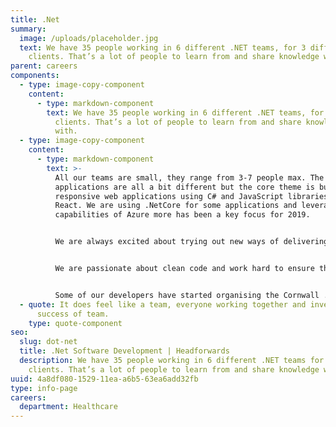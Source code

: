 ```yaml
---
title: .Net
summary:
  image: /uploads/placeholder.jpg
  text: We have 35 people working in 6 different .NET teams, for 3 different
    clients. That’s a lot of people to learn from and share knowledge with.
parent: careers
components:
  - type: image-copy-component
    content:
      - type: markdown-component
        text: We have 35 people working in 6 different .NET teams, for 3 different
          clients. That’s a lot of people to learn from and share knowledge
          with.
  - type: image-copy-component
    content:
      - type: markdown-component
        text: >-
          All our teams are small, they range from 3-7 people max. The
          applications are all a bit different but the core theme is building
          responsive web applications using C# and JavaScript libraries like
          React. We are using .NetCore for some applications and leveraging the
          capabilities of Azure more has been a key focus for 2019.


          We are always excited about trying out new ways of delivering software. At the moment we are embracing TDD, pair programming and some teams are mob programming most of the time now. We focus a lot on releasing our software without manual steps. We are not quite at the point of releasing continuously but we do have all our regression testing running automatically after code commit and our applications are automatically (after a few human approvals) deployed into production if the tests are green.


          We are passionate about clean code and work hard to ensure that the code we create is performant, secure and easy to maintain. TDD is an approach that all our teams have embraced and wherever we can we try to avoid lots of full stack testing. We'd rather ensure that everything is working as part of our automated build than wait until the system is deployed. We have experienced software testing professionals who work within the teams to help us ensure that we have appropriate test coverage - no one likes investigating production bugs so we try to prevent as many as possible as early as we can. We don't have long testing phases, but we do lots of testing!


          Some of our developers have started organising the Cornwall .Net Developer meetup group and we’re looking forward to bringing people from Cornwall together to debate the burning issues and to learn from each other.
  - quote: It does feel like a team, everyone working together and investing in
      success of team.
    type: quote-component
seo:
  slug: dot-net
  title: .Net Software Development | Headforwards
  description: We have 35 people working in 6 different .NET teams for 3 different
    clients. That’s a lot of people to learn from and share knowledge with.
uuid: 4a8df080-1529-11ea-a6b5-63ea6add32fb
type: info-page
careers:
  department: Healthcare
---
```

